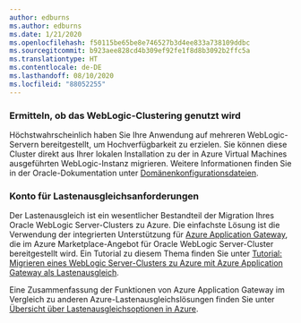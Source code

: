 ```yaml
---
author: edburns
ms.author: edburns
ms.date: 1/21/2020
ms.openlocfilehash: f50115be65be8e746527b3d4ee833a738109ddbc
ms.sourcegitcommit: b923aee828cd4b309ef92fe1f8d8b3092b2ffc5a
ms.translationtype: HT
ms.contentlocale: de-DE
ms.lasthandoff: 08/10/2020
ms.locfileid: "88052255"
---
```

### <a name="determine-whether-weblogic-clustering-is-used"></a>Ermitteln, ob das WebLogic-Clustering genutzt wird

Höchstwahrscheinlich haben Sie Ihre Anwendung auf mehreren WebLogic-Servern bereitgestellt, um Hochverfügbarkeit zu erzielen. Sie können diese Cluster direkt aus Ihrer lokalen Installation zu der in Azure Virtual Machines ausgeführten WebLogic-Instanz migrieren. Weitere Informationen finden Sie in der Oracle-Dokumentation unter [Domänenkonfigurationsdateien](https://docs.oracle.com/middleware/12213/wls/DOMCF/config_files.htm#DOMCF127).

### <a name="account-for-load-balancing-requirements"></a>Konto für Lastenausgleichsanforderungen

Der Lastenausgleich ist ein wesentlicher Bestandteil der Migration Ihres Oracle WebLogic Server-Clusters zu Azure.  Die einfachste Lösung ist die Verwendung der integrierten Unterstützung für [Azure Application Gateway](/azure/application-gateway/overview), die im Azure Marketplace-Angebot für Oracle WebLogic Server-Cluster bereitgestellt wird.  Ein Tutorial zu diesem Thema finden Sie unter [Tutorial: Migrieren eines WebLogic Server-Clusters zu Azure mit Azure Application Gateway als Lastenausgleich](../migrate-weblogic-with-app-gateway.md).

Eine Zusammenfassung der Funktionen von Azure Application Gateway im Vergleich zu anderen Azure-Lastenausgleichslösungen finden Sie unter [Übersicht über Lastenausgleichsoptionen in Azure](/azure/architecture/guide/technology-choices/load-balancing-overview).
